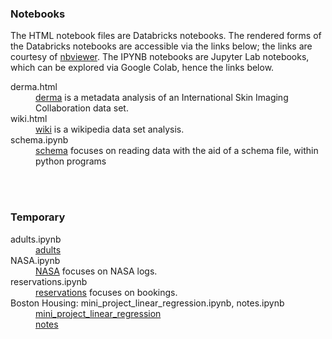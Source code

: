 ### Notebooks

The HTML notebook files are Databricks notebooks.  The rendered forms of the Databricks notebooks are accessible via the links below; the links are courtesy of [nbviewer](https://nbviewer.jupyter.org/).  The IPYNB notebooks are Jupyter Lab notebooks, which can be explored via Google Colab, hence the links below.

<dl>
  <dt>derma.html</dt>  
  <dd> <a href="https://nbviewer.jupyter.org/github/miscellane/references/blob/develop/notebooks/derma.html">derma</a> is a metadata analysis of an International Skin Imaging Collaboration data set.</dd>

  <dt>wiki.html</dt>
  <dd><a href="https://nbviewer.jupyter.org/github/miscellane/references/blob/develop/notebooks/wiki.html">wiki</a> is a wikipedia data set analysis.</dd>
  
  <dt>schema.ipynb</dt>
  <dd><a href="https://colab.research.google.com/github/miscellane/references/blob/develop/notebooks/schema.ipynb">schema</a> focuses on reading data with the aid of a schema file, within python programs</dd>
</dl>

<br>
<br>

### Temporary

<dl>
  <dt>adults.ipynb</dt>
  <dd><a href="https://colab.research.google.com/github/miscellane/references/blob/develop/notebooks/adults/adults.ipynb">adults</a></dd>
  
  <dt>NASA.ipynb</dt>
  <dd><a href="https://colab.research.google.com/github/miscellane/references/blob/develop/notebooks/NASA/NASA.ipynb">NASA</a> focuses on NASA logs.</dd>
  
  <dt>reservations.ipynb</dt>
  <dd><a href="https://colab.research.google.com/github/miscellane/references/blob/develop/notebooks/reservations/reservations.ipynb">reservations</a> focuses on bookings.</dd>

  <dt>Boston Housing: mini_project_linear_regression.ipynb, notes.ipynb</dt>
  <dd><a href="https://colab.research.google.com/github/miscellane/references/blob/develop/notebooks/boston/mini_project_linear_regression.ipynb">mini_project_linear_regression</a><br>
  <a href="https://colab.research.google.com/github/miscellane/references/blob/develop/notebooks/boston/notes.ipynb">notes</a></dd>
</dl>



<br>
<br>
<br>
<br>
